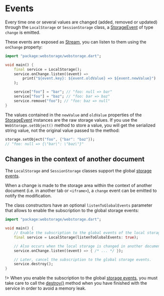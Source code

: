 # Events
Every time one or several values are changed (added, removed or updated) through the `LocalStorage` or `SessionStorage` class,
a [StorageEvent](https://api.dart.dev/stable/dart-html/StorageEvent-class.html) of type `change` is emitted.

These events are exposed as [Stream](https://api.dart.dev/stable/dart-async/Stream-class.html), you can listen to them using the `onChange` property:

```dart
import "package:webstorage/webstorage.dart";

void main() {
	final service = LocalStorage();
	service.onChange.listen((event) =>
		print("${event.key}: ${event.oldValue} => ${event.newValue}")
	);

	service["foo"] = "bar"; // "foo: null => bar"
	service["foo"] = "baz"; // "foo: bar => baz"
	service.remove("foo"); // "foo: baz => null"
}
```

The values contained in the `newValue` and `oldValue` properties of the [StorageEvent](https://api.dart.dev/stable/dart-html/StorageEvent-class.html) instances are the raw storage values.
If you use the `WebStorage.setObject()` method to store a value, you will get the serialized string value, not the original value passed to the method:

```dart
storage.setObject("foo", {"bar": "baz"});
// "foo: null => {\"bar\": \"baz\"}"
```

## Changes in the context of another document
The `LocalStorage` and `SessionStorage` classes support the global [storage events](https://developer.mozilla.org/en-US/docs/Web/API/Window/storage_event).

When a change is made to the storage area within the context of another document (i.e. in another tab or `<iframe>`), a `change` event can be emitted to notify the modification.

The class constructors have an optional `listenToGlobalEvents` parameter that allows to enable the subscription to the global storage events:

```dart
import "package:webstorage/webstorage.dart";

void main() {
	// Enable the subscription to the global events of the local storage.
	final service = LocalStorage(listenToGlobalEvents: true);

	// Also occurs when the local storage is changed in another document.
	service.onChange.listen((event) => { /* ... */ });

	// Later, cancel the subscription to the global storage events.
	service.destroy();
}
```

!> When you enable the subscription to the global [storage events](https://developer.mozilla.org/en-US/docs/Web/API/Window/storage_event),
you must take care to call the [destroy()](usage/api.md) method when you have finished with the service in order to avoid a memory leak.
